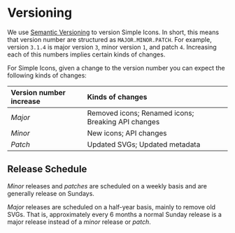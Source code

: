 # Versioning

We use [Semantic Versioning](https://semver.org/) to version Simple Icons. In short, this means that version number are structured as `MAJOR.MINOR.PATCH`. For example, version `3.1.4` is major version `3`, minor version `1`, and patch `4`. Increasing each of this numbers implies certain kinds of changes.

For Simple Icons, given a change to the version number you can expect the following kinds of changes:

| Version number increase | Kinds of changes |
| :---- | :---- |
| _Major_ | Removed icons; Renamed icons; Breaking API changes |
| _Minor_ | New icons; API changes |
| _Patch_ | Updated SVGs; Updated metadata |

## Release Schedule

_Minor_ releases and _patches_ are scheduled on a weekly basis and are generally release on Sundays.

_Major_ releases are scheduled on a half-year basis, mainly to remove old SVGs. That is, approximately every 6 months a normal Sunday release is a major release instead of a _minor_ release or _patch_.
